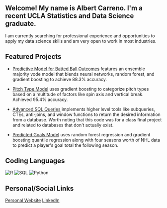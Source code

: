 ## Welcome! My name is Albert Carreno. I'm a recent UCLA Statistics and Data Science graduate.

I am currently searching for professional experience and opportunities to apply my data science skills and am very open to work in most industries. 

## Featured Projects

- [Predictive Model for Batted Ball Outcomes](https://github.com/AlbertCarreno/batted_ball_model)
features an ensemble majority vode model that blends neural networks, random forest, and gradient boosting to achieve 88.3% accuracy.

- [Pitch Type Model](https://github.com/AlbertCarreno/pitch_type_model)
uses gradient boosting to categorize pitch types based on a multitude of factors like spin axis and vertical break. Achieved 95.4% accuracy.

- [Advanced SQL Queries](https://github.com/AlbertCarreno/advanced_sql)
implements higher level tools like subqueries, CTEs, anti-joins, and window functions to return the desired information from a database. Worth noting that this code was for a class final project and related to databases that don't actually exist.

- [Predicted Goals Model](https://github.com/AlbertCarreno/predicted_goals)
uses random forest regression and gradient boosting quantile regression along with four seasons worth of NHL data to predict a player's goal total the following season.

## Coding Languages
![R](https://img.shields.io/badge/R-276DC3?style=for-the-badge&logo=r&logoColor=white)
![SQL](https://img.shields.io/badge/SQL-F29111?style=for-the-badge&logo=sqlite&logoColor=white)
![Python](https://img.shields.io/badge/python-3670A0?style=for-the-badge&logo=python&logoColor=ffdd54)
## Personal/Social Links
[Personal Website](https://albert-carreno.netlify.app)
[LinkedIn](https://www.linkedin.com/in/albert-carreno-ba6a40270/)

